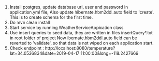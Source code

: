 1. Install postgres, update database url, user and password in application.yml file, Also update hibernate.hbm2ddl.auto field to 'create'.
This is to create schema for the first time.
2. Do mvn clean install
3. Start service by running WeatherServiceAppication class
4. Use insert queries to seed data, they are written in files insertQuery*.txt in root folder of project
Now ibernate.hbm2ddl.auto field can be reverted to 'validate', so that data is not wiped on each application start.
5. Check endpoint : http://localhost:8080/temperature?lat=34.0536834&date=2019-04-17 11:00:00&long=-118.2427669